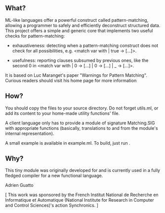 ## What?

ML-like languages offer a powerful construct called pattern-matching, allowing a
programmer to safely and efficiently deconstruct structured data. This project
offers a simple and generic core that implements two useful checks for
pattern-matching:

* exhaustiveness: detecting when a pattern-matching construct does not check
for all possibilities, e.g. <match var with | true -> [...]>.

* usefulness: reporting clauses subsumed by previous ones, like the second 0
in <match var with | 0 -> [...]  | 0 -> [...] | _ -> [...]>.

It is based on Luc Maranget's paper "Warnings for Pattern Matching". Curious
readers should visit his home page for more information

## How?

You should copy the files to your source directory. Do not forget utils.ml, or
add its content to your home-made utility functions' file.

A client language only has to provide a module of signature Matching.SIG with
appropriate functions (basically, translations to and from the module's internal
representation).

A small example is available in example.ml. To build, just run <ocamlbuild
example.byte>.

## Why?

This tiny module was originally developed for and is currently used in a
fully fledged compiler for a new functional language.

Adrien Guatto

[ This work was sponsored by the French Institut National de Recherche en
Informatique et Automatique (National Institute for Research in Computer and
Control Sciences)'s action Synchronics. ]